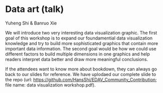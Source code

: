 
#  Data art (talk)

Yuheng Shi & Banruo Xie

We will introduce two very interesting data visualization graphic. The first goal of this workshop is to expand our foundamential data visualization knowledge and try to build more sophisticated graphics that contain more important data information. The second goal would be how we could use different factors to build multiple dimensions in one graphics and help readers interpret data better and draw more meaningful conclusions.

If the attendees want to know more about bookdown, they can always go back to our slides for reference. We have uplodaed our complete slide to the repo (url: https://github.com/HansShi/EDAV_Community_Contribution; file name: data visualization workshop.pdf).
